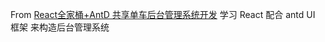 
From [React全家桶+AntD 共享单车后台管理系统开发](https://coding.imooc.com/class/chapter/236.html#Anchor)
学习 React 配合 antd UI 框架 来构造后台管理系统 